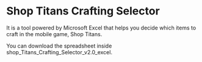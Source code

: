 # Shop Titans Crafting Selector

It is a tool powered by Microsoft Excel that helps you decide which items to craft in the mobile game, Shop Titans.

You can download the spreadsheet  inside shop_Titans_Crafting_Selector_v2.0_excel.
